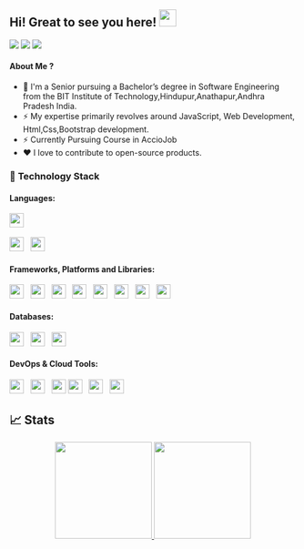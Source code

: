 

## Hi! Great to see you here! <img src="https://raw.githubusercontent.com/aemmadi/aemmadi/master/wave.gif" width="30px" height="30px">


<a href="https://www.linkedin.com/in/guru-murthi-m-357506b6/"><img src="https://img.shields.io/badge/linkedin-%230077B5.svg?style=for-the-badge&logo=linkedin&logoColor=white"></a>
<a href="mailto:guru13041997@gmail.com"><img src="https://img.shields.io/badge/Gmail-D14836?style=for-the-badge&logo=gmail&logoColor=white"></a>
<a href="https://drive.google.com/file/d/1Bao49eHCb25uuG_mN-WkP7OGist__ZrE/view"><img src="https://img.shields.io/badge/Resume-%23000000.svg?style=for-the-badge&logo=firefox&logoColor=#FF7139"/></a>





#### About Me ?

- 🏫 I'm a Senior pursuing a Bachelor’s degree in Software Engineering from the BIT Institute of
Technology,Hindupur,Anathapur,Andhra Pradesh India.
- ⚡️ My expertise primarily revolves around JavaScript, Web Development,  Html,Css,Bootstrap development.
- ⚡️ Currently Pursuing Course in AccioJob
- ♥️ I love to contribute to open-source products.


### 🔭 **Technology Stack**

#### **Languages**:

<img height=25 src="https://img.shields.io/badge/javascript-%23323330.svg?style=for-the-badge&logo=javascript&logoColor=%23F7DF1E">&nbsp;&nbsp;


<img height=25 src="https://img.shields.io/badge/css3-%231572B6.svg?style=for-the-badge&logo=css3&logoColor=white">&nbsp;&nbsp;
<img height=25 src="https://img.shields.io/badge/html5-%23E34F26.svg?style=for-the-badge&logo=html5&logoColor=white">&nbsp;&nbsp;




#### **Frameworks, Platforms and Libraries**:

<img height=25 src="https://img.shields.io/badge/node.js-6DA55F?style=for-the-badge&logo=node.js&logoColor=white">&nbsp;&nbsp;
<img height=25 src="https://img.shields.io/badge/react-%2320232a.svg?style=for-the-badge&logo=react&logoColor=%2361DAFB">&nbsp;&nbsp;
<img height=25 src="https://img.shields.io/badge/next.js-%23E0234E.svg?style=for-the-badge&logo=next.js&logoColor=white">&nbsp;&nbsp;
<img height=25 src="https://img.shields.io/badge/express.js-%23404d59.svg?style=for-the-badge&logo=express&logoColor=%2361DAFB">&nbsp;&nbsp;
<img height=25 src="https://img.shields.io/badge/tide-%23E0234E.svg?style=for-the-badge&logo=tide&logoColor=white">&nbsp;&nbsp;
<img height=25 src="https://img.shields.io/badge/bootstrap-%23404d59.svg?style=for-the-badge&logo=bootstrap&logoColor=%2361DAFB">&nbsp;&nbsp;
<img height=25 src="https://img.shields.io/badge/tailwindcss-%23404d59.svg?style=for-the-badge&logo=tailwindcss&logoColor=%2361DAFB">&nbsp;&nbsp;
<img height=25 src="https://img.shields.io/badge/sass-%23404d59.svg?style=for-the-badge&logo=sass&logoColor=%2361DAFB">&nbsp;&nbsp;

#### **Databases**:

<img height=25 src="https://img.shields.io/badge/MongoDB-%234ea94b.svg?style=for-the-badge&logo=mongodb&logoColor=white">&nbsp;&nbsp;
<img height=25 src="https://img.shields.io/badge/postgres-%23316192.svg?style=for-the-badge&logo=postgresql&logoColor=white">&nbsp;&nbsp;
<img height=25 src="https://img.shields.io/badge/mysql-%23316192.svg?style=for-the-badge&logo=mysql&logoColor=white">&nbsp;&nbsp;

#### **DevOps & Cloud Tools**:

<img height=25 src="https://img.shields.io/badge/docker-%230db7ed.svg?style=for-the-badge&logo=docker&logoColor=white">&nbsp;&nbsp;
<img height=25 src="https://img.shields.io/badge/CIRCLECI-%23161616.svg?style=for-the-badge&logo=circleci&logoColor=white">&nbsp;&nbsp;
<img height=25 src="https://img.shields.io/badge/git-%23F05033.svg?style=for-the-badge&logo=git&logoColor=white">
<img height=25 src="https://img.shields.io/badge/DigitalOcean-%230167ff.svg?style=for-the-badge&logo=digitalOcean&logoColor=white">&nbsp;&nbsp;
<img height=25 src="https://img.shields.io/badge/heroku-%23430098.svg?style=for-the-badge&logo=heroku&logoColor=white">&nbsp;&nbsp;
<img height=25 src="https://img.shields.io/badge/netlify-%23000000.svg?style=for-the-badge&logo=netlify&logoColor=#00C7B7">&nbsp;&nbsp;


## 📈 Stats
<p align="center">
<a href="https://github.com/gurumurthi97">
  <img height="170em" src="https://github-readme-stats-eight-theta.vercel.app/api?username=gurumurthi97&show_icons=true&theme=algolia&include_all_commits=true&count_private=true"/>
  <img height="170em" src="https://github-readme-stats-eight-theta.vercel.app/api/top-langs/?username=gurumurthi97&layout=compact&langs_count=8&theme=algolia"/>
</a>
</p>
